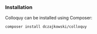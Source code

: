 ### Installation

Colloquy can be installed using Composer:
```bash
composer install dczajkowski/colloquy
``` 
